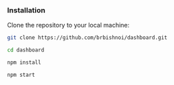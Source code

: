 
### Installation

Clone the repository to your local machine:

```bash
git clone https://github.com/brbishnoi/dashboard.git

cd dashboard

npm install

npm start
